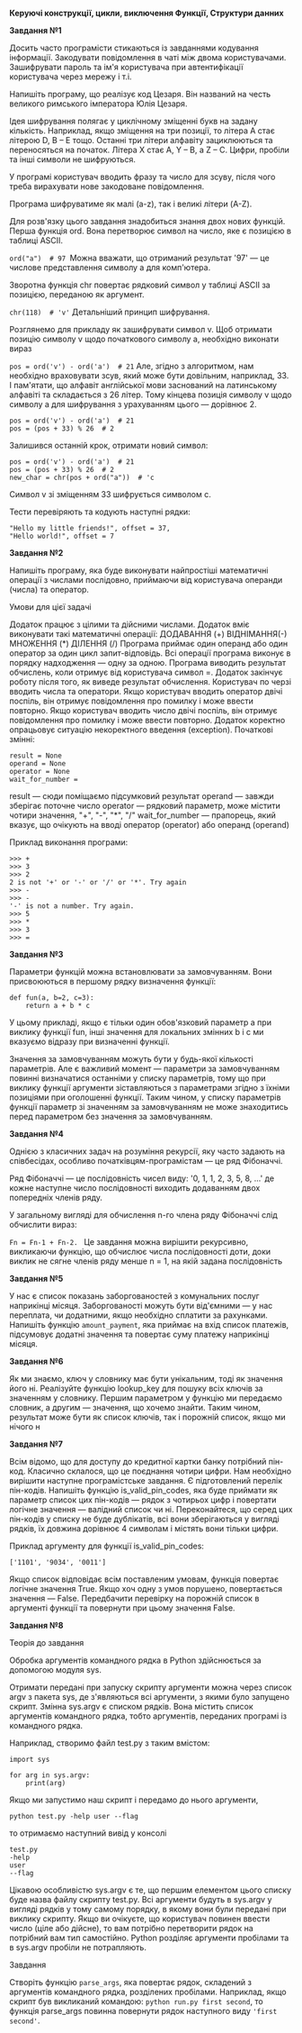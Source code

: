 **Керуючі конструкції, цикли, виключення
Функції, Структури данних**

**Завдання №1**

Досить часто програмісти стикаються із завданнями кодування інформації. Закодувати повідомлення в чаті між двома користувачами. Зашифрувати пароль та ім'я користувача при автентифікації користувача через мережу і т.і.

Напишіть програму, що реалізує код Цезаря. Він названий на честь великого римського імператора Юлія Цезаря.

Ідея шифрування полягає у циклічному зміщенні букв на задану кількість. Наприклад, якщо зміщення на три позиції, то літера A стає літерою D, B – E тощо. Останні три літери алфавіту зациклюються та переносяться на початок. Літера X стає A, Y – B, а Z – C. Цифри, пробіли та інші символи не шифруються.

У програмі користувач вводить фразу та число для зсуву, після чого треба вирахувати нове закодоване повідомлення.

Програма шифруватиме як малі (a-z), так і великі літери (A-Z).

Для розв'язку цього завдання знадобиться знання двох нових функцій. Перша функція ord. Вона перетворює символ на число, яке є позицією в таблиці ASCII.

`ord("a")  # 97
`Можна вважати, що отриманий результат '97' — це числове представлення символу a для комп'ютера.

Зворотна функція chr повертає рядковий символ у таблиці ASCII за позицією, переданою як аргумент.

`chr(118)  # 'v'`
Детальніший принцип шифрування.

Розглянемо для прикладу як зашифрувати символ v. Щоб отримати позицію символу v щодо початкового символу a, необхідно виконати вираз

`pos = ord('v') - ord('a')  # 21`
Але, згідно з алгоритмом, нам необхідно враховувати зсув, який може бути довільним, наприклад, 33. І пам'ятати, що алфавіт англійської мови заснований на латинському алфавіті та складається з 26 літер. Тому кінцева позиція символу v щодо символу a для шифрування з урахуванням цього — дорівнює 2.

```
pos = ord('v') - ord('a')  # 21
pos = (pos + 33) % 26  # 2
```
Залишився останній крок, отримати новий символ:

```
pos = ord('v') - ord('a')  # 21
pos = (pos + 33) % 26  # 2
new_char = chr(pos + ord("a"))  # 'c
```
Символ v зі зміщенням 33 шифрується символом c.

Тести перевіряють та кодують наступні рядки:
```
"Hello my little friends!", offset = 37,
"Hello world!", offset = 7
```

**Завдання №2**

Напишіть програму, яка буде виконувати найпростіші математичні операції з числами послідовно, приймаючи від користувача операнди (числа) та оператор.

Умови для цієї задачі

Додаток працює з цілими та дійсними числами.
Додаток вміє виконувати такі математичні операції:
ДОДАВАННЯ (+)
ВІДНІМАННЯ(-)
МНОЖЕННЯ (*)
ДІЛЕННЯ (/)
Програма приймає один операнд або один оператор за один цикл запит-відповідь.
Всі операції програма виконує в порядку надходження — одну за одною.
Програма виводить результат обчислень, коли отримує від користувача символ =.
Додаток закінчує роботу після того, як виведе результат обчислення.
Користувач по черзі вводить числа та оператори.
Якщо користувач вводить оператор двічі поспіль, він отримує повідомлення про помилку і може ввести повторно.
Якщо користувач вводить число двічі поспіль, він отримує повідомлення про помилку і може ввести повторно.
Додаток коректно опрацьовує ситуацію некоректного введення (exception).
Початкові змінні:

```
result = None
operand = None
operator = None
wait_for_number = 
```
result — сюди поміщаємо підсумковий результат operand — завжди зберігає поточне число operator — рядковий параметр, може містити чотири значення, "+", "-", "*", "/" wait_for_number — прапорець, який вказує, що очікують на вводі оператор (operator) або операнд (operand)

Приклад виконання програми:

`````>>> 3
>>> +
>>> 3
>>> 2
2 is not '+' or '-' or '/' or '*'. Try again
>>> -
>>> -
'-' is not a number. Try again.
>>> 5
>>> *
>>> 3
>>> =
`````
**Завдання №3**

Параметри функцій можна встановлювати за замовчуванням. Вони присвоюються в першому рядку визначення функції:

```
def fun(a, b=2, c=3):
    return a + b * c
```
У цьому прикладі, якщо є тільки один обов'язковий параметр a при виклику функції fun, інші значення для локальних змінних b і c ми вказуємо відразу при визначенні функції.

Значення за замовчуванням можуть бути у будь-якої кількості параметрів. Але є важливий момент — параметри за замовчуванням повинні визначатися останніми у списку параметрів, тому що при виклику функції аргументи зіставляються з параметрами згідно з їхніми позиціями при оголошенні функції. Таким чином, у списку параметрів функції параметр зі значенням за замовчуванням не може знаходитись перед параметром без значення за замовчуванням.

**Завдання №4**

Однією з класичних задач на розуміння рекурсії, яку часто задають на співбесідах, особливо початківцям-програмістам — це ряд Фібоначчі.

Ряд Фібоначчі — це послідовність чисел виду: '0, 1, 1, 2, 3, 5, 8, ...' де кожне наступне число послідовності виходить додаванням двох попередніх членів ряду.

У загальному вигляді для обчислення n-го члена ряду Фібоначчі слід обчислити вираз:

`Fn = Fn-1 + Fn-2.
`
Це завдання можна вирішити рекурсивно, викликаючи функцію, що обчислює числа послідовності доти, доки виклик не сягне членів ряду менше n = 1, на якій задана послідовність

**Завдання №5**

У нас є список показань заборгованостей з комунальних послуг наприкінці місяця. Заборгованості можуть бути від'ємними — у нас переплата, чи додатними, якщо необхідно сплатити за рахунками. Напишіть функцію `amount_payment`, яка приймає на вхід список платежів, підсумовує додатні значення та повертає суму платежу наприкінці місяця.

**Завдання №6**

Як ми знаємо, ключ у словнику має бути унікальним, тоді як значення його ні. Реалізуйте функцію lookup_key для пошуку всіх ключів за значенням у словнику. Першим параметром у функцію ми передаємо словник, а другим — значення, що хочемо знайти. Таким чином, результат може бути як список ключів, так і порожній список, якщо ми нічого н

**Завдання №7**

Всім відомо, що для доступу до кредитної картки банку потрібний пін-код. Класично склалося, що це поєднання чотири цифри. Нам необхідно вирішити наступне програмістське завдання. Є підготовлений перелік пін-кодів. Напишіть функцію is_valid_pin_codes, яка буде приймати як параметр список цих пін-кодів — рядок з чотирьох цифр і повертати логічне значення — валідний список чи ні. Переконайтеся, що серед цих пін-кодів у списку не буде дублікатів, всі вони зберігаються у вигляді рядків, їх довжина дорівнює 4 символам і містять вони тільки цифри.

Приклад аргументу для функції is_valid_pin_codes:

`['1101', '9034', '0011']`

Якщо список відповідає всім поставленим умовам, функція повертає логічне значення True. Якщо хоч одну з умов порушено, повертається значення — False. Передбачити перевірку на порожній список в аргументі функції та повернути при цьому значення False.

**Завдання №8**

Теорія до завдання

Обробка аргументів командного рядка в Python здійснюється за допомогою модуля sys.

Отримати передані при запуску скрипту аргументи можна через список argv з пакета sys, де з'являються всі аргументи, з якими було запущено скрипт. Змінна sys.argv є списком рядків. Вона містить список аргументів командного рядка, тобто аргументів, переданих програмі із командного рядка.

Наприклад, створимо файл test.py з таким вмістом:
```
import sys

for arg in sys.argv:
    print(arg)
```

Якщо ми запустимо наш скрипт і передамо до нього аргументи,

```
python test.py -help user --flag
```

то отримаємо наступний вивід у консолі
```
test.py
-help
user
--flag
```

Цікавою особливістю sys.argv є те, що першим елементом цього списку буде назва файлу скрипту test.py. Всі аргументи будуть в sys.argv у вигляді рядків у тому самому порядку, в якому вони були передані при виклику скрипту. Якщо ви очікуєте, що користувач повинен ввести число (ціле або дійсне), то вам потрібно перетворити рядок на потрібний вам тип самостійно. Python розділяє аргументи пробілами та в sys.argv пробіли не потрапляють.

Завдання

Створіть функцію `parse_args`, яка повертає рядок, складений з аргументів командного рядка, розділених пробілами. Наприклад, якщо скрипт був викликаний командою: `python run.py first second`, то функція parse_args повинна повернути рядок наступного виду `'first second'`.